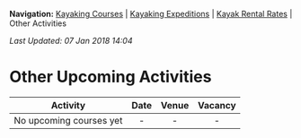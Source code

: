 **Navigation:** [Kayaking Courses](index) &#124; [Kayaking Expeditions](expedition) &#124; [Kayak Rental Rates](rental) &#124; Other Activities

_Last Updated: 07 Jan 2018 14:04_
# Other Upcoming Activities

Activity | Date | Venue | Vacancy
:---:|:---:|:---:|:---:
No upcoming courses yet|-|-|-

